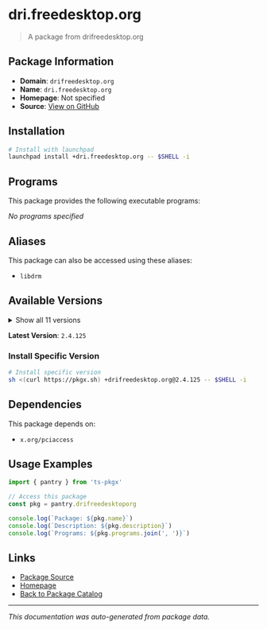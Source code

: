 # dri.freedesktop.org

> A package from drifreedesktop.org

## Package Information

- **Domain**: `drifreedesktop.org`
- **Name**: `dri.freedesktop.org`
- **Homepage**: Not specified
- **Source**: [View on GitHub](https://github.com/pkgxdev/pantry/tree/main/projects/dri.freedesktop.org/package.yml)

## Installation

```bash
# Install with launchpad
launchpad install +dri.freedesktop.org -- $SHELL -i
```

## Programs

This package provides the following executable programs:

*No programs specified*

## Aliases

This package can also be accessed using these aliases:

- `libdrm`

## Available Versions

<details>
<summary>Show all 11 versions</summary>

- `2.4.125`, `2.4.124`, `2.4.123`, `2.4.122`, `2.4.121`
- `2.4.120`, `2.4.119`, `2.4.118`, `2.4.117`, `2.4.116`
- `2.4.100`

</details>

**Latest Version**: `2.4.125`

### Install Specific Version

```bash
# Install specific version
sh <(curl https://pkgx.sh) +drifreedesktop.org@2.4.125 -- $SHELL -i
```

## Dependencies

This package depends on:

- `x.org/pciaccess`

## Usage Examples

```typescript
import { pantry } from 'ts-pkgx'

// Access this package
const pkg = pantry.drifreedesktoporg

console.log(`Package: ${pkg.name}`)
console.log(`Description: ${pkg.description}`)
console.log(`Programs: ${pkg.programs.join(', ')}`)
```

## Links

- [Package Source](https://github.com/pkgxdev/pantry/tree/main/projects/dri.freedesktop.org/package.yml)
- [Homepage](#)
- [Back to Package Catalog](../package-catalog.md)

---

*This documentation was auto-generated from package data.*
